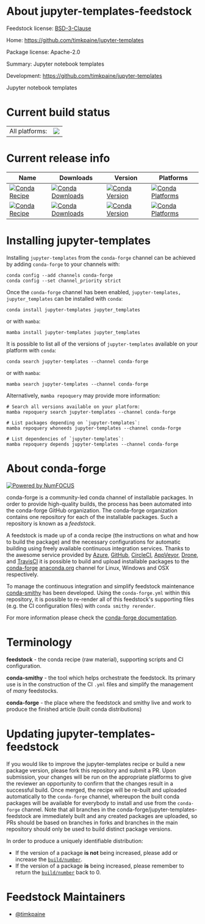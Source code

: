About jupyter-templates-feedstock
=================================

Feedstock license: [BSD-3-Clause](https://github.com/conda-forge/jupyter-templates-feedstock/blob/main/LICENSE.txt)

Home: https://github.com/timkpaine/jupyter-templates

Package license: Apache-2.0

Summary: Jupyter notebook templates

Development: https://github.com/timkpaine/jupyter-templates

Jupyter notebook templates

Current build status
====================


<table><tr><td>All platforms:</td>
    <td>
      <a href="https://dev.azure.com/conda-forge/feedstock-builds/_build/latest?definitionId=23135&branchName=main">
        <img src="https://dev.azure.com/conda-forge/feedstock-builds/_apis/build/status/jupyter-templates-feedstock?branchName=main">
      </a>
    </td>
  </tr>
</table>

Current release info
====================

| Name | Downloads | Version | Platforms |
| --- | --- | --- | --- |
| [![Conda Recipe](https://img.shields.io/badge/recipe-jupyter--templates-green.svg)](https://anaconda.org/conda-forge/jupyter-templates) | [![Conda Downloads](https://img.shields.io/conda/dn/conda-forge/jupyter-templates.svg)](https://anaconda.org/conda-forge/jupyter-templates) | [![Conda Version](https://img.shields.io/conda/vn/conda-forge/jupyter-templates.svg)](https://anaconda.org/conda-forge/jupyter-templates) | [![Conda Platforms](https://img.shields.io/conda/pn/conda-forge/jupyter-templates.svg)](https://anaconda.org/conda-forge/jupyter-templates) |
| [![Conda Recipe](https://img.shields.io/badge/recipe-jupyter_templates-green.svg)](https://anaconda.org/conda-forge/jupyter_templates) | [![Conda Downloads](https://img.shields.io/conda/dn/conda-forge/jupyter_templates.svg)](https://anaconda.org/conda-forge/jupyter_templates) | [![Conda Version](https://img.shields.io/conda/vn/conda-forge/jupyter_templates.svg)](https://anaconda.org/conda-forge/jupyter_templates) | [![Conda Platforms](https://img.shields.io/conda/pn/conda-forge/jupyter_templates.svg)](https://anaconda.org/conda-forge/jupyter_templates) |

Installing jupyter-templates
============================

Installing `jupyter-templates` from the `conda-forge` channel can be achieved by adding `conda-forge` to your channels with:

```
conda config --add channels conda-forge
conda config --set channel_priority strict
```

Once the `conda-forge` channel has been enabled, `jupyter-templates, jupyter_templates` can be installed with `conda`:

```
conda install jupyter-templates jupyter_templates
```

or with `mamba`:

```
mamba install jupyter-templates jupyter_templates
```

It is possible to list all of the versions of `jupyter-templates` available on your platform with `conda`:

```
conda search jupyter-templates --channel conda-forge
```

or with `mamba`:

```
mamba search jupyter-templates --channel conda-forge
```

Alternatively, `mamba repoquery` may provide more information:

```
# Search all versions available on your platform:
mamba repoquery search jupyter-templates --channel conda-forge

# List packages depending on `jupyter-templates`:
mamba repoquery whoneeds jupyter-templates --channel conda-forge

# List dependencies of `jupyter-templates`:
mamba repoquery depends jupyter-templates --channel conda-forge
```


About conda-forge
=================

[![Powered by
NumFOCUS](https://img.shields.io/badge/powered%20by-NumFOCUS-orange.svg?style=flat&colorA=E1523D&colorB=007D8A)](https://numfocus.org)

conda-forge is a community-led conda channel of installable packages.
In order to provide high-quality builds, the process has been automated into the
conda-forge GitHub organization. The conda-forge organization contains one repository
for each of the installable packages. Such a repository is known as a *feedstock*.

A feedstock is made up of a conda recipe (the instructions on what and how to build
the package) and the necessary configurations for automatic building using freely
available continuous integration services. Thanks to the awesome service provided by
[Azure](https://azure.microsoft.com/en-us/services/devops/), [GitHub](https://github.com/),
[CircleCI](https://circleci.com/), [AppVeyor](https://www.appveyor.com/),
[Drone](https://cloud.drone.io/welcome), and [TravisCI](https://travis-ci.com/)
it is possible to build and upload installable packages to the
[conda-forge](https://anaconda.org/conda-forge) [anaconda.org](https://anaconda.org/)
channel for Linux, Windows and OSX respectively.

To manage the continuous integration and simplify feedstock maintenance
[conda-smithy](https://github.com/conda-forge/conda-smithy) has been developed.
Using the ``conda-forge.yml`` within this repository, it is possible to re-render all of
this feedstock's supporting files (e.g. the CI configuration files) with ``conda smithy rerender``.

For more information please check the [conda-forge documentation](https://conda-forge.org/docs/).

Terminology
===========

**feedstock** - the conda recipe (raw material), supporting scripts and CI configuration.

**conda-smithy** - the tool which helps orchestrate the feedstock.
                   Its primary use is in the construction of the CI ``.yml`` files
                   and simplify the management of *many* feedstocks.

**conda-forge** - the place where the feedstock and smithy live and work to
                  produce the finished article (built conda distributions)


Updating jupyter-templates-feedstock
====================================

If you would like to improve the jupyter-templates recipe or build a new
package version, please fork this repository and submit a PR. Upon submission,
your changes will be run on the appropriate platforms to give the reviewer an
opportunity to confirm that the changes result in a successful build. Once
merged, the recipe will be re-built and uploaded automatically to the
`conda-forge` channel, whereupon the built conda packages will be available for
everybody to install and use from the `conda-forge` channel.
Note that all branches in the conda-forge/jupyter-templates-feedstock are
immediately built and any created packages are uploaded, so PRs should be based
on branches in forks and branches in the main repository should only be used to
build distinct package versions.

In order to produce a uniquely identifiable distribution:
 * If the version of a package **is not** being increased, please add or increase
   the [``build/number``](https://docs.conda.io/projects/conda-build/en/latest/resources/define-metadata.html#build-number-and-string).
 * If the version of a package **is** being increased, please remember to return
   the [``build/number``](https://docs.conda.io/projects/conda-build/en/latest/resources/define-metadata.html#build-number-and-string)
   back to 0.

Feedstock Maintainers
=====================

* [@timkpaine](https://github.com/timkpaine/)

